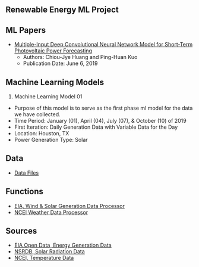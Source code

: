 ## Renewable Energy ML Project

## ML Papers
- [Multiple-Input Deep Convolutional Neural Network Model for Short-Term Photovoltaic Power Forecasting](https://github.com/aangelsalazarr/renewable-energy-ml/blob/main/energy_ml_papers/Multiple-Input_Deep_Convolutional_Neural_Network_Model_for_Short-Term_Photovoltaic_Power_Forecasting.pdf)
  - Authors: Chiou-Jye Huang and Ping-Huan Kuo
  - Publication Date: June 6, 2019
  
 ## Machine Learning Models
 1. Machine Learning Model 01
  - Purpose of this model is to serve as the first phase ml model for the data we have collected. 
  - Time Period: January (01), April (04), July (07), & October (10) of 2019
  - First Iteration: Daily Generation Data with Variable Data for the Day
  - Location: Houston, TX
  - Power Generation Type: Solar 

## Data
- [Data Files](https://github.com/aangelsalazarr/renewable-energy-ml/tree/main/data_files)

## Functions
- [EIA, Wind & Solar Generation Data Processor](https://github.com/aangelsalazarr/renewable-energy-ml/blob/main/black_box/eia_data_processor.py)
- [NCEI Weather Data Processor](https://github.com/aangelsalazarr/renewable-energy-ml/blob/main/black_box/ncei_data_processor.py)

## Sources
- [EIA Open Data, Energy Generation Data](https://www.eia.gov/opendata)
- [NSRDB, Solar Radiation Data](https://nsrdb.nrel.gov/)
- [NCEI, Temperature Data](https://www.ncei.noaa.gov/)
